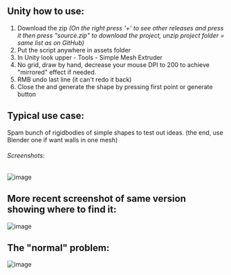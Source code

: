 Unity how to use:
-
1. Download the zip *(On the right press '+' to see other releases and press it then press "source.zip" to download the project, unzip project folder = same list as on GitHub)*
2. Put the script anywhere in assets folder 
3. In Unity look upper - Tools - Simple Mesh Extruder
4. No grid, draw by hand, decrease your mouse DPI to 200 to achieve "mirrored" effect if needed.
5. RMB undo last line (it can't redo it back)
6. Close the and generate the shape by pressing first point or generate button

Typical use case:
-
Spam bunch of rigidbodies of simple shapes to test out ideas. (the end, use Blender one if want walls in one mesh)

###### Screenshots:

![image](https://github.com/user-attachments/assets/dd4ba2c3-4421-4d66-a031-aa04d5dc2d61)

More recent screenshot of same version showing where to find it:
-
![image](https://github.com/user-attachments/assets/d825bb8d-eb41-48eb-908a-199a8ef31fa7)

The "normal" problem:
-
![image](https://github.com/user-attachments/assets/53a15831-030a-4046-a581-f17b9f23eb88)

